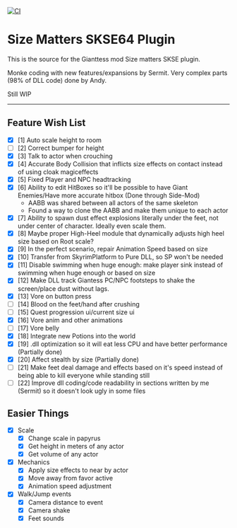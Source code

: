 [![CI](https://github.com/QuantumEntangledAndy/GTS_Plugin/actions/workflows/build.yml/badge.svg)](https://github.com/QuantumEntangledAndy/GTS_Plugin/actions/workflows/build.yml)

# Size Matters SKSE64 Plugin

This is the source for the Gianttess mod Size matters SKSE plugin.

Monke coding with new features/expansions by Sermit.
Very complex parts (98% of DLL code) done by Andy.

Still WIP

---

## Feature Wish List

- [X] [1] Auto scale height to room
- [ ] [2] Correct bumper for height
- [X] [3] Talk to actor when crouching
- [X] [4] Accurate Body Collision that inflicts size effects on contact instead of using cloak magiceffects
- [X] [5] Fixed Player and NPC headtracking
- [X] [6] Ability to edit HitBoxes so it'll be possible to have Giant Enemies/Have more accurate hitbox (Done through Side-Mod)
  - AABB was shared between all actors of the same skeleton
  - Found a way to clone the AABB and make them unique to each actor
- [X] [7] Ability to spawn dust effect explosions literally under the feet, not under center of character. Ideally even scale them.
- [X] [8] Maybe proper High-Heel module that dynamically adjusts high heel size based on Root scale?
- [X] [9] In the perfect scenario, repair Animation Speed based on size
- [X] [10] Transfer from SkyrimPlatform to Pure DLL, so SP won't be needed
- [X] [11] Disable swimming when huge enough: make player sink instead of swimming when huge enough or based on size
- [X] [12] Make DLL track Giantess PC/NPC footsteps to shake the screen/place dust without lags.
- [X] [13] Vore on button press
- [ ] [14] Blood on the feet/hand after crushing
- [ ] [15] Quest progression ui/current size ui
- [X] [16] Vore anim and other animations
- [ ] [17] Vore belly
- [X] [18] Integrate new Potions into the world
- [X] [19] .dll optimization so it will eat less CPU and have better performance (Partially done)
- [X] [20] Affect stealth by size (Partially done)
- [ ] [21] Make feet deal damage and effects based on it's speed instead of being able to kill everyone while standing still
- [ ] [22] Improve dll coding/code readability in sections written by me (Sermit) so it doesn't look ugly in some files

## Easier Things
- [X] Scale
  - [x] Change scale in papyrus
  - [X] Get height in meters of any actor
  - [X] Get volume of any actor
- [x] Mechanics  
  - [x] Apply size effects to near by actor
  - [x] Move away from favor active
  - [x] Animation speed adjustment
- [X] Walk/Jump events
  - [x] Camera distance to event
  - [X] Camera shake
  - [X] Feet sounds
